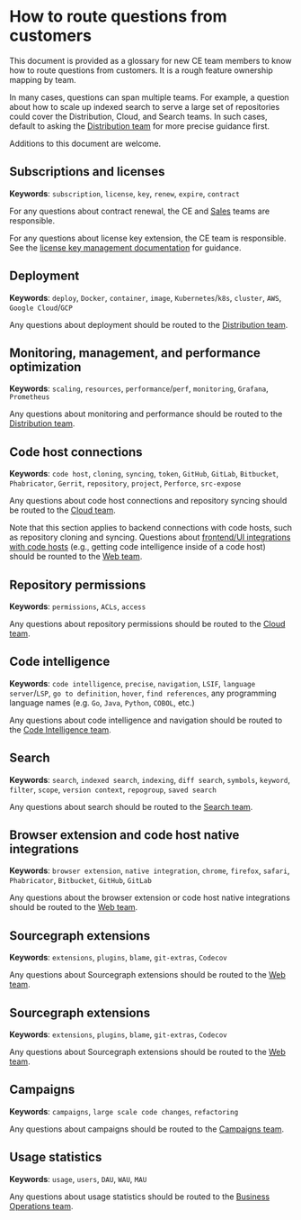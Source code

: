 # How to route questions from customers

This document is provided as a glossary for new CE team members to know how to route questions from customers. It is a rough feature ownership mapping by team.

In many cases, questions can span multiple teams. For example, a question about how to scale up indexed search to serve a large set of repositories could cover the Distribution, Cloud, and Search teams. In such cases, default to asking the [Distribution team](../engineering/distribution/index.md) for more precise guidance first.

Additions to this document are welcome.

## Subscriptions and licenses

**Keywords**: `subscription`, `license`, `key`, `renew`, `expire`, `contract`

For any questions about contract renewal, the CE and [Sales](../sales/index.md) teams are responsible.

For any questions about license key extension, the CE team is responsible. See the [license key management documentation](../sales/license_keys.md) for guidance.

## Deployment

**Keywords**: `deploy`, `Docker`, `container`, `image`, `Kubernetes`/`k8s`, `cluster`, `AWS`, `Google Cloud`/`GCP`

Any questions about deployment should be routed to the [Distribution team](../engineering/distribution/index.md).

## Monitoring, management, and performance optimization

**Keywords**: `scaling`, `resources`, `performance`/`perf`, `monitoring`, `Grafana`, `Prometheus`

Any questions about monitoring and performance should be routed to the [Distribution team](../engineering/distribution/index.md).

## Code host connections

**Keywords**: `code host`, `cloning`, `syncing`, `token`, `GitHub`, `GitLab`, `Bitbucket`, `Phabricator`, `Gerrit`, `repository`, `project`, `Perforce`, `src-expose`

Any questions about code host connections and repository syncing should be routed to the [Cloud team](../engineering/cloud/index.md).

Note that this section applies to backend connections with code hosts, such as repository cloning and syncing. Questions about [frontend/UI integrations with code hosts](#browser-extensions-and-code-host-native-integrations) (e.g., getting code intelligence inside of a code host) should be rounted to the [Web team](../engineering/web/index.md).

## Repository permissions

**Keywords**: `permissions`, `ACLs`, `access`

Any questions about repository permissions should be routed to the [Cloud team](../engineering/cloud/index.md).

## Code intelligence

**Keywords**: `code intelligence`, `precise`, `navigation`, `LSIF`, `language server`/`LSP`, `go to definition`, `hover`, `find references`, any programming language names (e.g. `Go`, `Java`, `Python`, `COBOL`, etc.)

Any questions about code intelligence and navigation should be routed to the [Code Intelligence team](../engineering/code-intelligence/index.md).

## Search

**Keywords**: `search`, `indexed search`, `indexing`, `diff search`, `symbols`, `keyword`, `filter`, `scope`, `version context`, `repogroup`, `saved search`

Any questions about search should be routed to the [Search team](../engineering/search/index.md).

## Browser extension and code host native integrations

**Keywords**: `browser extension`, `native integration`, `chrome`, `firefox`, `safari`, `Phabricator`, `Bitbucket`, `GitHub`, `GitLab`

Any questions about the browser extension or code host native integrations should be routed to the [Web team](../engineering/web/index.md).

## Sourcegraph extensions

**Keywords**: `extensions`, `plugins`, `blame`, `git-extras`, `Codecov`

Any questions about Sourcegraph extensions should be routed to the [Web team](../engineering/web/index.md).

## Sourcegraph extensions

**Keywords**: `extensions`, `plugins`, `blame`, `git-extras`, `Codecov`

Any questions about Sourcegraph extensions should be routed to the [Web team](../engineering/web/index.md).

## Campaigns

**Keywords**: `campaigns`, `large scale code changes`, `refactoring`

Any questions about campaigns should be routed to the [Campaigns team](../engineering/campaigns/index.md).

## Usage statistics

**Keywords**: `usage`, `users`, `DAU`, `WAU`, `MAU`

Any questions about usage statistics should be routed to the [Business Operations team](../bizops/index.md).

